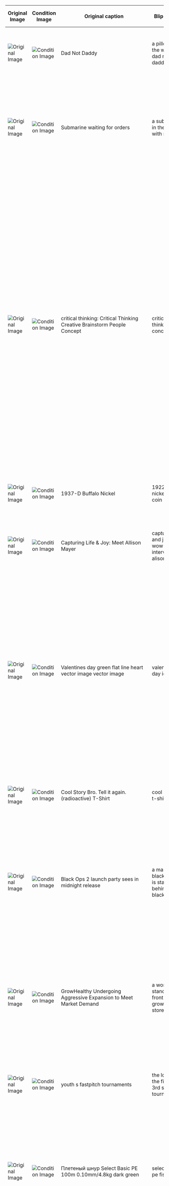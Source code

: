 | Original Image | Condition Image | Original caption | Blip caption | LLAVA caption | LLAVA-LLAMA2 caption |
 | --- | --- | --- | --- | --- | --- |
| ![Original Image](./org_img/part-00018/00000913524.png) | ![Condition Image](./condition_img/part-00018/00000913524.png) | Dad Not Daddy | a pillow with the words dad not daddy | A white pillow with pink lettering is seen on a bed. The lettering on the pillow reads "daddy not dady," which seems to be a comical take on a familiar phrase. The pillow is located in the center of the bed, drawing attention to its unique design. | The pillow has a pink ribbon and the words "Dad Not Daddy" written on it, and it is placed on a bed. |
| ![Original Image](./org_img/part-00056/00000972752.png) | ![Condition Image](./condition_img/part-00056/00000972752.png) | Submarine waiting for orders | a submarine in the ocean with red light | A large submarine is situated in the middle of the ocean, surrounded by a beautiful sunset. The warm glow of the sunset casts a serene atmosphere over the scene. Several people are scattered throughout the image, likely enjoying the view or attending to their tasks on the vessel. | The submarine is partially visible in the water, with its top portion above the water. The sky is red, which could be due to sunset or sunrise. The scene is set against the backdrop of the ocean. |
| ![Original Image](./org_img/part-00033/00000984506.png) | ![Condition Image](./condition_img/part-00033/00000984506.png) | critical thinking: Critical Thinking Creative Brainstorm People Concept | critical thinking concept | A group of seven people standing in a line, each person having a thought bubble above their head with positive emotions. The scene takes place in a classroom setting, with several chairs placed around the room, indicating a space for group activities or discussions. | In the image, there are five people standing in front of a whiteboard, with a cartoon drawing of a person with a thought bubble. The whiteboard has the words "Critical Thinking" written on it. The people appear to be discussing or presenting ideas related to critical thinking, problem-solving, or decision-making. The drawing of the person with a thought bubble suggests that they are sharing their thoughts and ideas in a creative and engaging manner. This scene likely represents a group discussion or presentation focused on critical thinking, problem-solving, or decision-making. |
| ![Original Image](./org_img/part-00052/00000975388.png) | ![Condition Image](./condition_img/part-00052/00000975388.png) | 1937-D Buffalo Nickel | 1922 buffalo nickel - us coin | A close-up view of a shiny new United States five-cent coin with a picture of a buffalo on it. The coin is resting on a table, showcasing the intricate details of the buffalo design. The coin's finish has a brassy appearance, enhancing its visual appeal. | The coin is a United States five-cent piece with a bison on it, sitting on a table. |
| ![Original Image](./org_img/part-00035/00001090866.png) | ![Condition Image](./condition_img/part-00035/00001090866.png) | Capturing Life & Joy: Meet Allison Mayer | capturing life and joy a wow interview with alison mayer | A woman and a little girl are holding hands and smiling, enjoying their time together. They are the main focus of the scene. In the background, there are several other people present, along with a handbag and a backpack placed on the ground. | A woman and a young girl are standing in a dirt field, smiling and holding hands. They appear to be enjoying a happy moment together. |
| ![Original Image](./org_img/part-00056/00000869388.png) | ![Condition Image](./condition_img/part-00056/00000869388.png) | Valentines day green flat line heart vector image vector image | valentine's day icon | A heart-shaped graphic with a red heart in the center is displayed on a green background. Surrounding the heart are various love-related symbols and words, forming a Valentine's Day theme. There are thirteen different icons and words, including hearts, a gift, a ring, and two people. The design exudes a celebratory and affectionate ambiance. | The Valentine's Day icon features a pink heart shape surrounded by various symbols and elements, all set against a green background. The heart shape is the central element of the icon, and the other symbols and elements contribute to the overall design. This icon is used to represent the theme of Valentine's Day, which is a celebration of love and affection. |
| ![Original Image](./org_img/part-00019/00000930241.png) | ![Condition Image](./condition_img/part-00019/00000930241.png) | Cool Story Bro. Tell it again. (radioactive) T-Shirt | cool story bro t-shirt | A man is wearing a white t-shirt with the phrase "Cool Story Bro" written on it, accompanied by the words "Tell it Again." The man is standing in front of a wall, showcasing his casual attire. | The man is wearing a white long-sleeved t-shirt with the phrase "Cool Story Bro" written on it, and he is standing in front of a wall. |
| ![Original Image](./org_img/part-00005/00000834173.png) | ![Condition Image](./condition_img/part-00005/00000834173.png) | Black Ops 2 launch party sees in midnight release | a man in a black hoodie is standing behind a black screen | A man wearing a mask is standing behind a DJ table with a blue curtain. He is positioned in front of a large sign that reads "Call of Duty." The man appears to be a DJ, preparing to entertain an audience. | In the image, a man wearing a mask and a black shirt is sitting in front of a table with a black cloth covering it. He is likely a DJ, preparing to perform at a gaming convention with a banner featuring the words "Call of Duty". |
| ![Original Image](./org_img/part-00030/00000816492.png) | ![Condition Image](./condition_img/part-00030/00000816492.png) | GrowHealthy Undergoing Aggressive Expansion to Meet Market Demand | a woman standing in front of a grow healthy store | A woman is standing in a store, looking at a menu or screen mounted on the wall, possibly an iPad. She is near the center of the store, which has a clean and organized layout. Several bottles are displayed on shelves in the background, and a refrigerator is also visible. The woman appears to be carefully examining the products available, indicating her interest in the store's offerings. | A woman wearing a black shirt is standing in a store, looking at the store's offerings, which are likely related to healthy living and well-being. The store has a large window, allowing customers to see the products and services available inside. |
| ![Original Image](./org_img/part-00007/00001089227.png) | ![Condition Image](./condition_img/part-00007/00001089227.png) | youth s fastpitch tournaments | the logo for the first to 3rd softball tournaments | The image features a youth softball tournament logo with a softball symbol, a number "3," and a letter "A." The logo is central to the image, surrounded by other elements. In the background, several people are scattered around, likely attending or participating in the event. | The logo for a softball tournament features a baseball glove and a softball on a red background. |
| ![Original Image](./org_img/part-00005/00000895631.png) | ![Condition Image](./condition_img/part-00005/00000895631.png) | Плетеный шнур Select Basic PE 100m 0.10mm/4.8kg dark green | select basic pe fishing line | A close-up view of a green fishing line spool and a can of fishing bait on a table. The fishing line is wound onto the spool, and the can of bait is positioned to the left of the spool. A person is partially visible in the background, likely observing the fishing equipment or preparing for a fishing trip. | The image features a spool of green monofilament fishing line and a fishing reel, which are essential components of a fishing setup. The spool of line is placed next to the reel, indicating that they are meant to be used together for fishing activities. |
| ![Original Image](./org_img/part-00042/00000836668.png) | ![Condition Image](./condition_img/part-00042/00000836668.png) | 9780692227305: America 2064: Islam in America over the next 50 years | america 2004 by wayne e rawkins | A beautiful mosque with two minarets is depicted in the image, lit up at night. The exterior of the building is adorned with Arabic calligraphy, and the intricate architectural details are visible. The night sky serves as a backdrop, highlighting the mosque's grandeur and prominence within the scene. | In the image, there is a mosque with a crescent moon and a star on top, illuminated by a blue light. The mosque represents America in 2064, symbolizing faith and unity in the country. |
| ![Original Image](./org_img/part-00014/00000855861.png) | ![Condition Image](./condition_img/part-00014/00000855861.png) | Growth hormone can help reverse aging skin | growth hormone deficiency | A male doctor wearing gloves holds a sign with the phrase "GROW HORMONE." The background contains multiple bottles, which are possibly medical supplies or treatments. The scene suggests the doctor is a medical professional educating or informing viewers about growth hormones. | The man is holding a blue sign that reads "Growth Hormone" in front of him. He is wearing a white coat, which suggests that he is a medical professional. The image is in black and white, giving it a vintage or nostalgic feel. The man's gesture of holding the sign indicates that he is presenting or discussing the concept of growth hormone. This image could be used in various contexts, such as educational materials, advertisements, or promotional materials related to medical or healthcare products or services. |
| ![Original Image](./org_img/part-00002/00000979788.png) | ![Condition Image](./condition_img/part-00002/00000979788.png) | Product Cover for Two Pieces for Marimba | murray houlihf two pieces | The scene displays a collection of metal pieces assembled together to form a musical instrument. The different parts of the instrument are spread across the image, with some closer to the left, others in the center, and a few more towards the right side. The close-up view highlights the intricate design and structure of the instrument. | The marimba with two pieces is a musical instrument with a more resonant sound than a xylophone. The two pieces of the marimba are likely the resonators or the bars that produce the sound when struck with mallets. |
| ![Original Image](./org_img/part-00034/00001130322.png) | ![Condition Image](./condition_img/part-00034/00001130322.png) | Ear Protection Must Be Worn Signs | two signs with the words ear protection must be worn | Two identical blue and white signs with a man wearing headphones on them are placed side by side. The man in the image is also wearing earmuffs and a face mask, indicating a focus on protection. The signs are likely related to instructions or warnings about using headphones or earmuffs in the area. | The image shows two blue signs with white text on a white background, both labeled "Ear Protection Must Be Worn." |
| ![Original Image](./org_img/part-00008/00000986498.png) | ![Condition Image](./condition_img/part-00008/00000986498.png) | Is online sports betting legal in missouri betting closed free tips for playing | sports gambling tracker | A map of the United States with green coloring over the areas where sports gambling is legal. The areas marked in green include states such as California, Colorado, and New Jersey. The map is titled "Sports Gambling Tracker" and serves as a tool to track and display the legal status of sports gambling across the country. | The map of the United States is labeled as a sports gambling tracker, featuring a green and blue color scheme. It is used to track sports betting information or odds, and is likely utilized by sports enthusiasts or gambling professionals to monitor various sports events and their associated betting lines. |
| ![Original Image](./org_img/part-00028/00001045523.png) | ![Condition Image](./condition_img/part-00028/00001045523.png) | a carlin home companion, george carlin | a book cover with a man and child holding bananas | A man and a little girl are sitting next to each other. The man is holding a bunch of bananas in his hands, while the girl holds a book. Both individuals are smiling and appear to be enjoying their time together. The man is likely reading a book to the little girl, as they share a moment of bonding and connection. | A man and a little girl are holding bananas, with the man being bald and the girl wearing a yellow shirt. They are posing together in a family photo, which is a black and white photograph. |
| ![Original Image](./org_img/part-00026/00001143939.png) | ![Condition Image](./condition_img/part-00026/00001143939.png) | UNC Physicians Network Logo | unc health logo | A circular logo for WAIV, a healthcare company, featuring a wave symbol in the center. The wave represents efficient healthcare services, and the blue and white color scheme conveys professionalism and trustworthiness. | The logo is blue and white, and it has the words "UNC Health" on it. |
| ![Original Image](./org_img/part-00040/00000850075.png) | ![Condition Image](./condition_img/part-00040/00000850075.png) | DWP Customer Service Contact Number | the department for work and pensions logo | The Diversity and Inclusion Department's logo is displayed, featuring a combination of blue, green, white, and purple colors. The background consists of several people, representing a diverse workforce or the department's focus on including everyone. The people are of different sizes and positions, conveying the broad reach of the department's initiatives. | The logo of the Department for Work and Pensions (DWP) in the UK is displayed on a white background, featuring the letters "DWP" and a purple circle. |
| ![Original Image](./org_img/part-00037/00000922414.png) | ![Condition Image](./condition_img/part-00037/00000922414.png) | The Big 60 has Arrived! | the big 60 has arrived | A wooden dining table has a large gift-wrapped box placed on it. The box features a blue decorative bow, making it the focal point of the scene. The table is surrounded by chairs, with two chairs visible in the image. The overall atmosphere of the image suggests anticipation and excitement, as the gift inside the box remains a mystery. | In the image, there is a box wrapped in a blue ribbon, sitting on a wooden table. The box has the words "The Big 60" written on it, indicating that it is a gift for someone celebrating their 60th birthday. |
| ![Original Image](./org_img/part-00059/00001064198.png) | ![Condition Image](./condition_img/part-00059/00001064198.png) | 0 Bullet Journal Ideas for Students | bullet journal ideas for students | A pink notebook with a gold calligraphy pen sits on top of it, placed on a dining table. The notebook is filled with ideas for junior journalists. Several other books are scattered around the table, indicating a study or workspace. A cup is positioned near the edge of the table, containing a beverage. | In the image, there is a colorful notebook, a pen, and an open book on a table. The pen is placed next to the book, and the notebook is also on the table. |
| ![Original Image](./org_img/part-00007/00000978203.png) | ![Condition Image](./condition_img/part-00007/00000978203.png) | Personalized Wood Sign, Welcome Sign, Custom Sign, Handmade Welcome Sign,  Indoor - Outdoor sign. Yard Sign, House Sign | a sign that says welcome to the wood homestead | Wooden welcome sign for Woodstown, etched with the name "Woodstown," attached to a tree in a forest setting. | The wooden sign with white lettering that reads "Welcome to the Good Homestead" is placed in front of a tree in a wooded area. The sign is likely a rustic, handmade sign, and it suggests that the Good Homestead is a private property or a special place where visitors are welcomed and encouraged to explore. |
| ![Original Image](./org_img/part-00008/00001191582.png) | ![Condition Image](./condition_img/part-00008/00001191582.png) | Over the Moon 2020 Hindi Dual Audio Full Movies Download | over the moon 2021 hindi movie poster | A group of people are hugging each other in the image, indicating a friendly and close atmosphere. In the background, there are two teddy bears and two frogs, possibly from an animated movie or a themed event. | The group of cartoon characters, including a young boy and a girl, are standing in front of a moon in a fantasy world. The scene is set in a magical or imaginative setting, and the moon suggests that it might be nighttime or a dream-like environment. |
| ![Original Image](./org_img/part-00034/00001114306.png) | ![Condition Image](./condition_img/part-00034/00001114306.png) | How to Clean Your Ukulele!  by Pismo | how to wipe your ukulele clean | A man in a Hawaiian shirt stands outdoors near a swimming pool, holding a ukulele and wiping it clean with a cloth. The ukulele is in the foreground, while the man stands behind it. Several potted plants are scattered in the background, adding to the leisurely atmosphere of the scene. | A man is holding a ukulele and a cloth, cleaning the ukulele with the cloth. The scene also includes a potted plant, a chair, and a table. |
| ![Original Image](./org_img/part-00006/00001105642.png) | ![Condition Image](./condition_img/part-00006/00001105642.png) | Clients Icon | a blue button with the word clients on it | Two people, represented by circles with the bodies removed, are depicted inside a blue circle with a white border. The two figures appear to be customers and are situated within the center of the circle. The white background contrasts with the blue color of the circle, making the illustration stand out. | The image shows a blue button with a silhouette of two people on it, labeled "clients" or "clints," placed on a black background. |
| ![Original Image](./org_img/part-00009/00000825494.png) | ![Condition Image](./condition_img/part-00009/00000825494.png) | Fab five: prolific performers at the World Championships (Getty Images) | five athletes who have won the olympic gold medal | A man with a bloody knife, a woman screaming in the background, multiple people in the foreground and background, and an intense atmosphere are all elements of the chilling poster. | The image is a collage of athletes participating in various sports, such as running, sprinting, and javelin throwing. The athletes are captured in different moments during their competitions, demonstrating their athletic abilities and skills. The collage is displayed on a black background, which adds a dramatic and visually striking effect to the image. |
| ![Original Image](./org_img/part-00011/00001007680.png) | ![Condition Image](./condition_img/part-00011/00001007680.png) | Healthcare Quarterly | child health care quarterly - january 2013 | A young boy is reaching up towards a blue sky with his fingertips, as if he's trying to touch the sky or catch a balloon. The large advertisement or magazine cover in the background has a "System Change" theme and seems to be promoting a children's health initiative. | The child is holding a blue kite, standing in front of a building, and flying the kite in the blue sky. The scene represents a sense of freedom and joy, while the building in the background signifies the importance of healthcare facilities in providing care and support to the community. |
| ![Original Image](./org_img/part-00050/00000922071.png) | ![Condition Image](./condition_img/part-00050/00000922071.png) | Back to Basics: Teaching primary school kids By: Oksana Kharenko | back to basics teaching primary school kids by oksana karenko | A book cover featuring a colorful illustration of a pencil writing on a chalkboard with the title "Back to Basics: Teaching Primary School Kids." The author of the book is Okhrana, and it is a resource for those looking to improve their approach to teaching and learning in primary school education. | The yellow pencil with a purple eraser is on top of the yellow book, and the yellow and purple book cover is positioned above the pencil. |
| ![Original Image](./org_img/part-00010/00000864097.png) | ![Condition Image](./condition_img/part-00010/00000864097.png) | The Stone Age Themed PowerPoint Template - Stone, Age, Template | stone age powerpoint presentation - stone age, powerpoint, presentation | A large mammoth painting is displayed on a stone wall, accompanied by several stone tools, including arrows and a bow. The mammoth and tools are the main subjects of the image. | The painting of a mammoth in a natural setting, surrounded by trees, is displayed on a piece of paper. A video is playing in the background, and the scene is set in a cave. |
| ![Original Image](./org_img/part-00041/00000864805.png) | ![Condition Image](./condition_img/part-00041/00000864805.png) | 91884e160 Men s Florida Panthers Fanatics Branded White Away Breakaway Custom Jersey | florida panthers fanatics branded white custom breakaway jersey | A white hockey jersey with a panther head logo on the front and the word "AnyName" on the back is displayed. The jersey is customizable and shown on a mannequin, giving it a clean and pristine appearance. | The white Florida Panthers jersey with the number 00 on the back features a panther logo on the front, representing the team's colors and logo. |
| ![Original Image](./org_img/part-00036/00001030594.png) | ![Condition Image](./condition_img/part-00036/00001030594.png) | Federer clinches Swiss Indoors trophy | a tennis player holding up a trophy in front of a crowd | A man is holding a large trophy with a silver bowl on top of it, standing in the center of the scene. He is surrounded by a group of people, including a woman standing to his right. The group is celebrating a victory or achievement, with the man being the main focus of the moment. | A man is holding a golden trophy, possibly a tennis trophy, and is being congratulated by a crowd of people on a tennis court. He is wearing a blue shirt. |
| ![Original Image](./org_img/part-00020/00000978361.png) | ![Condition Image](./condition_img/part-00020/00000978361.png) | Teal & Black Heart Bow Sweet 16 Stamp | sweet 16 teal blue bow with diamonds postage | A close-up of a postage stamp featuring a woman wearing a bow and a heart-shaped ornament. She is the main focus of the stamp, set against a blue background. The stamp also has text on it, likely indicating its purpose or value. | The postage stamp features a woman, a heart, and a bow, all in blue and white colors. |
| ![Original Image](./org_img/part-00006/00001042262.png) | ![Condition Image](./condition_img/part-00006/00001042262.png) | 5 Fun Backyard Nature Study Tips - perfect for summer learning, homeschool families, preschool, prek ,kindergarten, weekend fun with families and science class. | 5 fun backyard nature study tips | A young girl is standing in a field of flowers, surrounded by blooming red flowers. She is holding a book in her hand, reading or studying. In the background, there are several other people scattered throughout the field, possibly enjoying the outdoors or engaging in various activities. | A young girl is standing in a field of flowers, holding a book about nature study tips. She is surrounded by a serene environment with trees in the background. The girl seems to be enjoying her time outdoors and possibly learning about nature. |
| ![Original Image](./org_img/part-00001/00001045991.png) | ![Condition Image](./condition_img/part-00001/00001045991.png) | Every Home Business Needs a Daily Action Plan | a drawing of a calendar with the words action plan | A whiteboard displays a large green square in the center, representing a specific plan or action. Below the central square, a series of red-written steps or actions are listed vertically, filling the entire height of the whiteboard. The board functions as a visual representation of a plan or brainstorming session. | The whiteboard has a plan written on it, which includes the words "What?", "How?", "Who?", and "When?". This indicates that the person using the whiteboard is trying to organize their thoughts and plan their approach to a project or task. |
| ![Original Image](./org_img/part-00061/00000979830.png) | ![Condition Image](./condition_img/part-00061/00000979830.png) | What Happens When You Register With GraphicsZoo - Design Process Exp... | what happens when you register with graphics co? | A person is standing in front of a computer screen holding a cell phone in their hand, interacting with the screen. They are likely taking a photo or scanning a QR code displayed on the screen. The graphics surrounding the person and the "Graphics Zone" logo suggest that the content on the screen is related to graphics or a game. | In the image, a person is holding a cell phone, and the screen displays a website with a headline that reads "What Happens When You Register with Graphic Zon?" The website also features a brain, a computer, and a book, which are related to learning and education. |
| ![Original Image](./org_img/part-00001/00000889234.png) | ![Condition Image](./condition_img/part-00001/00000889234.png) | Enchanted_Village_Willow_Wood.jpg | willow wood logo on green background | A large tree filled with leaves and flowers, a bird perched on a branch, a butterfly fluttering nearby, and two people admiring the scene. | The image features a green background with a large, colorful logo that says "Willo Wood." The logo is designed to look like a forest, with elements such as trees, flowers, and other natural elements. It represents a brand or company that is associated with nature, eco-friendliness, or sustainability. |
| ![Original Image](./org_img/part-00002/00000979777.png) | ![Condition Image](./condition_img/part-00002/00000979777.png) | """rIVerse Reacts: Rolling In The Deep - Live Performance Cover by KZ Tandingan on """"Singer""""""" | the band rolling in the deep cover | A group of four people is sitting next to each other, watching something on a television screen. The TV is on the left side of the scene, and the friends appear to be engaged in the content being played. They are seated on couches and a chair, creating a comfortable atmosphere for their gathering. | Four people are sitting in front of a TV, watching a video, and seem to be engaged in the content displayed on the screen. |
| ![Original Image](./org_img/part-00048/00001035140.png) | ![Condition Image](./condition_img/part-00048/00001035140.png) | 911 Attack Remembrance Memorial Day banner vector illustration. September 11 2001, USA, 911 memorial. The United States National Remembrance Day abstract conceptual background | the two towers of the twin towers are on a red and blue background | The American flag serves as the backdrop for this patriotic scene, with its red and white stripes and blue field displaying white stars prominently visible. In the center of the image, the iconic twin towers represent New York, conveying a sense of unity and pride. The towers are positioned close together, drawing attention to their presence within the scene. | The image shows the Twin Towers of the World Trade Center in New York City, depicted in a red, white, and blue color scheme, set against a black background. |
| ![Original Image](./org_img/part-00010/00000873440.png) | ![Condition Image](./condition_img/part-00010/00000873440.png) | The Ramen Rater's Top Ten Thai Instant Noodles Of All Time 2021 Edition | the best thai food in the world | A close-up view of a bowl filled with noodles and lime, accompanied by a sprinkle of chili flakes. The noodles are resting on a spoon, and the dish appears to be a poster or advertisement for a noodle product. In the background, there is a Thai-style logo, suggesting a connection to Thai cuisine or culture. | The bowl of yellow noodles has a blue and white flag on top of it, and it is placed on a table. |
| ![Original Image](./org_img/part-00060/00000958979.png) | ![Condition Image](./condition_img/part-00060/00000958979.png) | Acumulator Alcatel OT 991D OT 6010X One Touch Star 6010D One Touch Star CAB32A0000C1 | alcatel a500 battery | A cell phone battery with a barcode and made-in label is placed on a white surface, possibly a table. The barcode on the battery is scanned or about to be scanned. In the background, there is a stack of books, which are neatly arranged. | The image shows a black battery with a label on it, featuring a warning symbol and the words "Made in China." The battery is sitting on a white surface, possibly a table or a counter. |
| ![Original Image](./org_img/part-00022/00001194304.png) | ![Condition Image](./condition_img/part-00022/00001194304.png) | Beats Studio 3 Wireless Matte Black | beats solo 3 wireless headphones | A pair of black Beats headphones are lying flat on a white surface, placed side by side. They are the main objects of focus in the scene, and no other objects or people are visible. | A pair of black headphones with a black band, designed for comfort and style, are placed on a table. |
| ![Original Image](./org_img/part-00036/00001177080.png) | ![Condition Image](./condition_img/part-00036/00001177080.png) | letter c logo symbol in the colorful circle vector image | realistic letter c logo with purple and green colors | A circular logo with a large letter "C" in the center is displayed on a brightly colored sphere, which is composed of various shades of green, blue, and purple. The sphere is set against a backdrop of colorful circles arranged in a radial pattern, creating a vibrant and professional appearance. The logo is associated with a company called "Your Company Name." | The image features a white letter "C" inside a green and purple circle on a black background. |
| ![Original Image](./org_img/part-00048/00000942016.png) | ![Condition Image](./condition_img/part-00048/00000942016.png) | Past The Wire | pastthewire logo design | A white horse logo is the main subject of the image, and it is displayed prominently. The surrounding area consists of several words, which are not clearly visible or discernible. The composition of the image focuses on the horse logo and the text content. | The image features a galloping white horse on a white background, with the word "Past the Wire" written underneath. The horse's motion and the word "Past the Wire" create a sense of momentum and achievement. |
| ![Original Image](./org_img/part-00022/00000893481.png) | ![Condition Image](./condition_img/part-00022/00000893481.png) | Jack White on Stephen Colbert – The Late Show | stephen colbert and the band are sitting on a couch | Three men are sitting on a couch playing guitars. Two of the men are playing their guitars, while the third man is sitting in between them. The guitar in the middle is resting on the lap of the man, and the other guitar is being held by the person on the left. The men seem to be having a good time playing music together. A TV is mounted on the wall above the couch, and a laptop is placed nearby on the couch. | In the image, three men are sitting on a couch, with one of them holding a blue guitar. They are in a relaxed setting, such as a living room or a casual gathering, and they appear to be friends or acquaintances who share a common interest in music. They are likely engaged in conversation or enjoying each other's company, creating a sense of camaraderie and shared interests among the individuals. |
| ![Original Image](./org_img/part-00063/00000841033.png) | ![Condition Image](./condition_img/part-00063/00000841033.png) | Soul Mates | Video Lesson (Online Access) | soul mates - karen stubs | A book cover with the title "Say Who?" and a subtitle about finding freedom from past relationships and cultivating healthy attachment in intimate relationships. The cover art showcases two people standing in a forest, surrounded by trees and leaves. | The book cover features a couple on the front, with the title "Soul Mates" and a tagline that says "Finding Freedom from Toxic Relationships." The book is about relationships and personal growth, focusing on the concept of soul mates and how to identify and break free from unhealthy relationships. |
| ![Original Image](./org_img/part-00045/00001093948.png) | ![Condition Image](./condition_img/part-00045/00001093948.png) | Crochet couverture blanket - free pattern I would definitely change the colors but this is a very different pattern) | crochet blanket with squares and squares in different colors | A bed with a colorful and intricate crochet coverlet is the centerpiece of the image. A matching blanket is also present on the bed. The room includes a chair, two couches, and a dining table with a book on it. A cup can be seen in the room, adding to the comfortable ambiance. | The image shows a colorful crocheted blanket sitting on a chair, with a handmade design that adds warmth and visual interest to the space. |
| ![Original Image](./org_img/part-00044/00000886329.png) | ![Condition Image](./condition_img/part-00044/00000886329.png) | Bike like a New Yorker  — Mother New York | a poster advertising bike like a new yorker | A large street sign in the city reads "Bike Like A New Yorker," and a billboard above it reinforces the message. Several cars are parked along the street, and a few people can be seen walking or standing nearby. One person has a handbag, and another person has a backpack. A traffic light is also visible in the background, controlling the flow of traffic. | In the image, there is a man riding a bike on a city street, and a sign painted on the street that says "Bike Like a New Yorker." The sign is located near a parking meter. |
| ![Original Image](./org_img/part-00005/00001187183.png) | ![Condition Image](./condition_img/part-00005/00001187183.png) | """RAD AS HELL BLACK"" Performance Run Tank V-Neck (Mens)" | a man wearing a shirt that says bd as hell | AsAsAsAsAsAsAsAsAsAsAsAsSAsAsSAsAsAsAsAsAsAsAsAsAsAsAsAsAsAsAsAsAsAsAsAsAsAsAsAsAsAsAsAsAsAsAsAsAsAsAsAsAsAsAsAsAsAsAsAsAsAsAsAsAsAsAsAsAsAsAsAsAsAsAsAsAsAsAsAsAsAsAsAsAsAsAsAsAsAsAsAsAsAsAsAsAsAsAsAsAsAsAsAsAsAsAsAsAsAsAsAsAsAsAsAsAsAsAsAsAsAsAsAsAsAsAsAsAsAsAs a As a......................... in English in English in the image. in English in English in English in English, and send, and send, and send, showing that he is in a picture, with a picture a picture, and a picture, and in a female in the in the in the in the in as as and and   Wel There are They Wel They    that   They This A,, and , and, and  and and ,,,,, in in in in,,,,,,,,,, in in, in,,,,,,,,,,,,,,,,,,,,,,,,,,,,,,,,, P, P, P, P,,,,,,,,,,,, F, P. M, F, M, P, P, M, F, M F M M, M, M Re" M S M S M F, S, F S F,, F, F,, F, M,,,,, F. F M., F,,, P M S M F S M F C M M S F S F M F, M M M F M M M M S M S M M S M M S S M M S M S S M S F M S S M S S S M, S, A M, A S, F, A, F, S, F, F, S, S, Main, S S, F, F, F, S | The man is wearing a black shirt with the words "DAVE AS HELL" written on it, sunglasses, and has tattoos on his arms. He is posing for a picture in a gym setting. |
| ![Original Image](./org_img/part-00010/00001058022.png) | ![Condition Image](./condition_img/part-00010/00001058022.png) | Phillys first medical marijuana dispensary open for business | phila's first medical marijuana dispensary opens | A medical marijuana dispensary with a sign in the window can be seen in a shopping plaza. There are two people outside the dispensary, one on the left and the other near the center of the image. In the foreground, several cars are parked, including one on the left and two further back. The scene suggests a bustling and popular shopping area. | The building has a blue and white sign that reads "Restore Wellness Center," and it is a medical marijuana dispensary located in a strip mall. |
| ![Original Image](./org_img/part-00042/00000830367.png) | ![Condition Image](./condition_img/part-00042/00000830367.png) | ID# 21643 - Quote Haven - PowerPoint Template | quotethere is a quote haven website template | A beautiful landscape scene features a body of water, such as a river or lake, situated in front of a mountain range with the sun setting in the background. Several birds are flying above the water, creating a sense of peacefulness. Trees frame the image, adding to the serene atmosphere. In the foreground, there are words that read "quote haveaven shirt below text," which appear to be part of a design or advertisement. | The image shows a large body of water, possibly a lake, with a mountain in the background. The scene is set during the night, with a crescent moon visible in the sky. The combination of the natural beauty of the lake, the mountain, and the moon creates a serene and peaceful atmosphere, making it an ideal location for reflection or creative pursuits. |
| ![Original Image](./org_img/part-00045/00000802213.png) | ![Condition Image](./condition_img/part-00045/00000802213.png) | New Stovepipe Hats for sale NOW! | by V&A Steamworks - Guy HImber | lego steampunk hats from vasa steamworks | There is a group of seven distinct hats arranged on a table. Each hat has a unique design or character resembling a top hat, and they vary in color and style. The hats are positioned side by side, emphasizing their individuality and making them easily distinguishable from one another. | In the image, there are seven Lego minifigures, each wearing a different hat in various colors, including blue, red, purple, and brown. They are displayed on a white background, which emphasizes the different colors and designs of the hats. |
| ![Original Image](./org_img/part-00026/00000806072.png) | ![Condition Image](./condition_img/part-00026/00000806072.png) | Pre Designed Music Notes Address Label on A4 Sheets | a music note address label with colorful music notes | A purple card with a design featuring musical notes and the words "able labels." The card has a visually striking appearance, with multiple musical notes scattered across its surface, positioned at various locations on the card. The words "able labels" are written in white ink, standing out against the purple background. | The business card has a musical theme, featuring a piano and musical notes. It is placed on a table, and a close-up view of the card highlights the musical elements and the company's contact information. |
| ![Original Image](./org_img/part-00011/00000886759.png) | ![Condition Image](./condition_img/part-00011/00000886759.png) | Rectanglular Tea Or Coffee Tins Box Can | the box is open and contains tea | A square metal container with a green lid is displayed on a white surface, filled with tea leaves and adorned with a dragonfly design and Chinese lettering. Several other tins of tea, similarly decorated, are stacked on top of each other in the scene. | The box of tea bags has different flavors, a logo on the front, and a green and white color scheme. It is sitting on a table. |
| ![Original Image](./org_img/part-00061/00001172007.png) | ![Condition Image](./condition_img/part-00061/00001172007.png) | MSKN2ND Tシャツ・カットソー ☆MSKN2ND ☆ Tシャツ ARMY M PRINTED SS T-SHIRT 男女兼用 (3) | a girl wearing a purple army t - shirt | A young woman with dark hair is wearing a purple shirt that has the word "Army" written on it. She is looking directly at the camera with a serious expression. The background of the image is green. | A young woman is wearing a purple t-shirt with the word "Army" written on it. She is posing for a picture, possibly for a promotional or advertising purpose. The t-shirt is a purple shirt with white lettering, and the woman is looking directly at the camera. |
| ![Original Image](./org_img/part-00015/00001144860.png) | ![Condition Image](./condition_img/part-00015/00001144860.png) | Safety Glasses And Hearing Protection Required - Inline Printed Floor Marking Tape | hearing protection tape | A roll of yellow and black caution tape with the message "hearing protectors" written on it is depicted. The tape is wound up and placed on a white surface. | The yellow and blue ribbon with the words "Hearing Protection" written on it is placed on a white background. The ribbon serves as a visual reminder to protect one's hearing in noisy environments or when using loud equipment. |
| ![Original Image](./org_img/part-00033/00000840532.png) | ![Condition Image](./condition_img/part-00033/00000840532.png) | SteamWorld Quest: Hand of Gilgamech | steamworld quest hand of gilgamesh | A knight in armor is holding a sword and standing in front of a dragon, ready for battle. The scene takes place in a field with a mountain in the background. There are smaller images and text scattered throughout the scene, possibly indicating a video game or other interactive experience. A green glow adds to the atmosphere, suggesting a connection to a digital or animated medium. | In the image, there is a cartoon character holding a sword and shield, with the words "Steam Quest" written above them. The character appears to be a knight or a warrior, and the scene is set in a fantasy world. The gameplay likely involves exploration, combat, and puzzle-solving in a medieval or fantasy setting. The character's pose and the presence of the sword and shield suggest that the gameplay may involve battles and strategic decision-making. |
| ![Original Image](./org_img/part-00040/00000901068.png) | ![Condition Image](./condition_img/part-00040/00000901068.png) | nike authentic nfl jersey | nike chicago bears 34 jay payton men's game jersey | Patrick Patterson jersey with name and number on the back, hanging on a wall. The jersey is grey and blue, resembling the Chicago Bears' colors. The name and number are clearly visible, showcasing the player's information on the jersey. | The blue and white football jersey has the name "Peyton" on the back, representing the Chicago Bears' quarterback, Peyton Manning. It is made of a polyester and spandex blend, providing both comfort and durability. The jersey's blue and white colors represent the team's colors, and the personalized "Peyton" on the back adds a unique touch to the sportswear. |
| ![Original Image](./org_img/part-00032/00000966349.png) | ![Condition Image](./condition_img/part-00032/00000966349.png) | Dont Starve + Reign of Giants | don't starve + don't starve + don't starve + don't starve + don't starve + | A man is standing on a scale with a skeleton on the other side, balancing out the weight. This scene is part of a promotional poster for a video game called "Don't Starve," featuring the phrase "Don't starve, play the game" at the top. The image also includes several pictograms, such as a clock at the top right, a book at the bottom left, a tree in the middle, a ghost above the man, and a bat at the top left. These elements contribute to the artistic and captivating design of the poster. | In the image, a person is holding a cross and a bottle, with a sign above them that says "Don't Starve." They are in a dark, eerie environment, possibly a cave, and appear to be in a survival situation. The person needs to find food and water to survive. |
| ![Original Image](./org_img/part-00036/00000933542.png) | ![Condition Image](./condition_img/part-00036/00000933542.png) | Assassin's Creed Logo Poster | assassin's creed ii logo poster | A beautifully detailed logo of Assassin's Creed is showcased in the image. The emblem features a white bird, likely a dove, in the center, accompanied by a cross and feathers. The design is intricate and visually appealing, emphasizing the game's theme. The bird and cross are set against a white background, and the entire image is framed by a decorative border. | The poster is a white background with black text that reads "Assassin's Creed" and features a bird logo, which is a symbol commonly associated with the Assassin's Creed series. The design of the poster is minimalistic and focused on the branding and the bird logo. |
| ![Original Image](./org_img/part-00017/00000902920.png) | ![Condition Image](./condition_img/part-00017/00000902920.png) | 90 Day Wrap Up | the 90 day wrap up logo with the words | There are two people in the image looking at a "Day 90 Wrap Up" logo, which is set against a white background. The logo is the main focus of the scene. | The image features a blue and white logo with the words "90 Day Wrap Up" written underneath it, all placed on a white background. |
| ![Original Image](./org_img/part-00038/00000964963.png) | ![Condition Image](./condition_img/part-00038/00000964963.png) | 30+ Strategies for Effective Mindful Writing | how to practice mindful writing | A woman is sitting on a rocky hillside with a backpack placed next to her on the rock. She is surrounded by a beautiful landscape of mountains in the background. There are several books scattered around the scene, suggesting her interest in reading and writing. | In the image, a woman is sitting on a rock, holding a book, and wearing a backpack. She appears to be taking a break from her writing, possibly to enjoy the natural surroundings or to reflect on her thoughts. The book she is holding could be a source of inspiration or a tool for her writing practice. |
| ![Original Image](./org_img/part-00060/00000860776.png) | ![Condition Image](./condition_img/part-00060/00000860776.png) | Walk With Me In White: A Forty Day Journey With Holy Spirit | walk with me in white | A poetry book titled "Walk With Me In White" features a painting of a woman in a white dress on its cover. The woman appears to be walking in a foggy, dreamy landscape, creating a surreal and ethereal atmosphere. | The book is titled "Walk with Me in White" and features a picture of a person walking on a path. The book is a religious or spiritual text, and the person walking on the path could be a representation of the spiritual journey described in the book. |
| ![Original Image](./org_img/part-00040/00001199572.png) | ![Condition Image](./condition_img/part-00040/00001199572.png) | a-good-neighbour-highres-1 | a good neighbour by clare london | A man and a woman are standing close together, in a loving embrace, with their bodies pressed against each other. They are positioned in front of a book cover titled "A Good Neighbor." | In the image, there are two men standing close together, smiling, and embracing each other. They appear to be friends or possibly a couple, as they are affectionately hugging each other. |
| ![Original Image](./org_img/part-00062/00000867735.png) | ![Condition Image](./condition_img/part-00062/00000867735.png) | GUSTAF TENGGREN (American, 1896-1970) Snow White and the Seven Dwarfs, original promotional art, 1937 | snow white and the seven dwarfs | Snow White and the Seven Dwarfs, a classic fairy tale, are depicted on a colorful beer label with a whimsical design. The central figure of Snow White is surrounded by the seven dwarfs, each with their unique appearance. The dwarfs are positioned around Snow White, with some on the left and others on the right side of the label. The scene is further embellished by the presence of several birds scattered throughout, creating a vintage and enchanting atmosphere. | The advertisement features a woman dressed as a fairy tale princess, surrounded by other characters, promoting a beer brand or a special event related to fairy tales and fantasy. |
| ![Original Image](./org_img/part-00010/00000961262.png) | ![Condition Image](./condition_img/part-00010/00000961262.png) | Credit card data security concept / Data encryption on credit card | credit card and padlock on blue background | A lock with a key inserted in the middle serves as a symbol of secure protection. Behind the lock, an ATM machine is visible, highlighting the significance of financial security. A credit card can also be seen in the image, reinforcing the idea of protecting personal financial information. | A credit card with a lock on it is placed on a table, and the lock is a security measure to protect the cardholder's personal information and financial data. |
| ![Original Image](./org_img/part-00032/00001178380.png) | ![Condition Image](./condition_img/part-00032/00001178380.png) | Life That Are Positive Quotes By Lailah Gifty Akita: All great dreamers have great faith. | quotes by laura gail klein all great dreams have great faith | A quote by Aristotle Onassis is displayed on a yellow background with an artistic design resembling musical notes. The quote reads, "The great dreamers have always been willing to encounter darkness, to face uncertainty, and to expose themselves to risks." The image also features several small black and white pictures of people scattered throughout, possibly representing great dreamers. | The piano keyboard has a yellow background, and the words "Great dreamers have great dreams" are written on it. |
| ![Original Image](./org_img/part-00061/00001122264.png) | ![Condition Image](./condition_img/part-00061/00001122264.png) | i-love-food (shutterstock edited image - all rights reserved) | i love food hanging on clothes line | A heart-shaped red paper cutout with the word "food" written on it is hanging against a wooden backdrop. The word "food" is spanned across the middle portion of the heart. The wooden background has a weathered texture, creating a rustic atmosphere. | The red heart hanging from a rope is positioned in front of a wooden fence, with a wooden door in the background. |
| ![Original Image](./org_img/part-00042/00000882171.png) | ![Condition Image](./condition_img/part-00042/00000882171.png) | 9 clues: The secret of Serpent Creek обложка | 2 clues serpent creek | A full moon rises over a small western town in the video game "Crimson Creek." The town is inhabited by various animated creatures, including a large snake and a scarecrow. The scarecrow stands near a welcome sign, which is situated in the lower part of the scene. The town features multiple buildings, and a clock can be seen in the upper right area of the image. | The green and white sign is in front of a large building in a small, rural town or village at night. The full moon is visible in the sky, adding a sense of mystery and intrigue to the scene. |
| ![Original Image](./org_img/part-00032/00001049199.png) | ![Condition Image](./condition_img/part-00032/00001049199.png) | The Cradle Will Fall by Mary Higgins Clark | the cradle will fall by mary higgins clark | A book cover features a captivating illustration of a dog laying on top of a casket or a dead body. The dog appears to be attentively looking at the camera, as if it's trying to communicate something. The title of the book is "The Crippled God" by Tad Williams, and the artwork sets a mysterious and intriguing atmosphere for the story. | The cover of the book features a black and white dog lying on a brick road. The book is titled "Mary Higgins Clark The Cradele Will Fall." |
| ![Original Image](./org_img/part-00049/00000820951.png) | ![Condition Image](./condition_img/part-00049/00000820951.png) | Picture for category Sanabel  KG1 | sanabel - arabic word for sanabel | The circular label features a logo for Sanabel, a language and vision assistant. The logo is situated in the center of the label, which is embellished with a decorative design primarily using red and gold colors. The visually appealing and professional appearance of the label makes it eye-catching and memorable. | The red circle with the word "SANABEL" written in Arabic is placed on top of a golden banner decorated with wheat, which is associated with agriculture or food production. |
| ![Original Image](./org_img/part-00025/00001177021.png) | ![Condition Image](./condition_img/part-00025/00001177021.png) | VIP-membership-button | check out our vip membership | A red banner on a computer screen reads "check out our member's look." Underneath the banner, there is a white box with a picture of a person. The screen also has a search bar at the top right corner. | The red button with the words "Check out now" written on it is placed on a white background. |
| ![Original Image](./org_img/part-00038/00001113998.png) | ![Condition Image](./condition_img/part-00038/00001113998.png) | ANGEL SANCTUARY MANGA GOLD 11 | kurokawa kazuhiro angel sanchar gold, volume 1 | A beautiful young man with white hair and angel wings is holding a heart in his hands. The scene is set against a backdrop of flowers, creating a serene and peaceful atmosphere. The man's captivating presence and the delicate heart he holds symbolize love, compassion, and purity. | In the image, a person is holding a golden ball, which appears to be a holographic representation of a sun. They are surrounded by flowers and are wearing wings. The scene is set in a fantasy or mythical setting, possibly depicting an angel or a celestial being. The golden ball symbolizes light, hope, or divine guidance, while the flowers add a touch of beauty and serenity to the scene. The person's wings suggest a connection to the spiritual realm or a higher power, further emphasizing the mystical and ethereal nature of the image. |
| ![Original Image](./org_img/part-00000/00000979218.png) | ![Condition Image](./condition_img/part-00000/00000979218.png) | Rescue story | can you tell me the story about how you rescued me again? | A brown and white dog is lying on a bed, comfortably covered by a blanket. It appears to be resting in a cozy environment. There are two people in the scene, one on the left side and the other on the right side, who seem to be engaging with each other or the dog. Two bottles can be seen in the background, placed at the top left and top right corners of the image. | The dog is lying on a bed with a blanket, covered and sleeping. A clock is in the background. |
| ![Original Image](./org_img/part-00023/00001186366.png) | ![Condition Image](./condition_img/part-00023/00001186366.png) | 4 Weeks PHP, MySQL Training in Colombo | Introduction to PHP and MySQL training for beginners | Getting started with PHP | What is PHP? Why PHP? PHP Training | April 20,2020 - May 13,2020 tickets | php - the language of the web | PHPM circular logo with a purple background, featuring the acronym "PHPM" for "Hybrid and Adaptive Programming Languages" in the center. The design is simple and visually appealing, making it an effective representation of the technology or company it represents. | The logo for PHP, a programming language, is displayed on a white background and features a combination of blue and purple colors. |
| ![Original Image](./org_img/part-00023/00001093077.png) | ![Condition Image](./condition_img/part-00023/00001093077.png) | Montana Bride by Joan Johnston | the cover of joan johnston's book, montana bride | A man and a woman are sitting closely together on a couch. The woman is wearing a wedding ring, and the man is dressed like a cowboy. They are sharing a moment of connection and intimacy, with the man having his arm around the woman. A book is placed on the couch, indicating that they might have been reading or discussing its contents. Lastly, a bottle is located near the couch, possibly containing a drink for them to enjoy during their time together. | In the image, a man is laying on a couch, shirtless, and a woman is sitting next to him, wearing a white dress. They are both described as attractive, and they are reading a romance novel called "Joan Wilder." The scene is set in a living room. |
| ![Original Image](./org_img/part-00022/00001018150.png) | ![Condition Image](./condition_img/part-00022/00001018150.png) | Snoop Dogg Presents: The Bad Girls Of Comedy | the poster for bad girls of comedy | A group of five people posing together for a promotional poster, standing close to each other with four women surrounding a man. They are part of an off-Broadway comedy show called "Bad Girls." The poster is designed like a magazine cover with the title "Bad Girls of Comedy" at the top and the performers' names listed below. The image portrays a lively and entertaining atmosphere. | The image features five women sitting in a row, wearing different outfits and sunglasses. They are part of a promotional poster for the movie "Bad Girls of Comedy," which is a comedy film. |
| ![Original Image](./org_img/part-00003/00001130267.png) | ![Condition Image](./condition_img/part-00003/00001130267.png) | Music On This Day-Twista | a man wearing a chicago t - shirt and glasses | A man wearing a "Chicago" shirt and glasses is making a hand gesture, possibly a gang sign or a symbol associated with the Chicago Bears. He is standing in front of a cityscape that features a tall building and a bridge. | The man is wearing a red shirt and sunglasses, making a "I am Chicago" gesture with his hand while standing in front of a city skyline with tall buildings. |
| ![Original Image](./org_img/part-00027/00000858785.png) | ![Condition Image](./condition_img/part-00027/00000858785.png) | Doctor Snuggles – Animal Get Well Soon Card | get well soon card for dog | A small puppy wearing a stethoscope and a doctor's outfit is depicted in the image. The puppy is standing on a white surface, with the stethoscope placed prominently on its chest, giving the impression of a veterinarian-in-training or a cute mascot for a healthcare setting. The scene is playful and lighthearted, emphasizing the puppy's charming and whimsical character. | In the image, there is a stuffed animal dog wearing a stethoscope around its neck, sitting on a white background. The dog is a stuffed toy, and the stethoscope is a prop. The message "Get Well Soon" is also present in the image, indicating that the scene is meant to convey support and care to someone who is ill or recovering. |
| ![Original Image](./org_img/part-00057/00000815154.png) | ![Condition Image](./condition_img/part-00057/00000815154.png) | Mothers day gift, Gift for mom, World's best Mom, World's Best Mom mug, Gift for mom mug, Worlds best mom mug, gift from kids to mom | world's best mom mug, mother's day gift, mother's day gift, mother's day gift | A white coffee mug with the design "World's Best Mom" is displayed on a wooden dining table. The phrase is written in a stylish font, making it an attractive and thoughtful gift for mothers. | The white coffee mug with the words "World's Best Mom" written on it is sitting on a wooden table. |
| ![Original Image](./org_img/part-00004/00001172638.png) | ![Condition Image](./condition_img/part-00004/00001172638.png) | break tv 1984 - Bad Luck Brian | a guy with a smile on his face and the words break tv 1984 | A young man with braces, wearing a blue and white shirt, smirks as he poses in front of an old-fashioned television set. The TV has a small plaid pattern on the screen. | A young man wearing a plaid shirt and a tie is smiling, and the image is captioned "Break TV 1984." |
| ![Original Image](./org_img/part-00005/00001002606.png) | ![Condition Image](./condition_img/part-00005/00001002606.png) | yoga-alliance-yin-rys50.png | yin registered yoga school 50 worldwide | Yoga Alliance logo showcases the organization's name in the center, surrounded by a circle. The words "Yoga Registered Worldwide" are printed around the edge of the circle, representing the global reach of the yoga school. | The image displays a black and white logo for Yin Yoga Australia, which is a yoga school with a 50-year history. The logo is displayed on a white background and includes the words "Yin Yoga Australia" and "Worldwide." |
| ![Original Image](./org_img/part-00012/00000909613.png) | ![Condition Image](./condition_img/part-00012/00000909613.png) | Flat Earth Conspiracy - Earth Is A Construct | earth is a supernatural construct | A human hand is holding another, smaller hand that is holding a globe, symbolizing the concept of a "Flat Earth Conspiracy." The scene is set against a background of stars, enhancing the artistic and thought-provoking nature of the image. | In the image, a person's hand is holding a blue light, creating a glowing effect. The hand is positioned in front of a white background, and the blue light appears to be a holographic projection. |
| ![Original Image](./org_img/part-00048/00001157531.png) | ![Condition Image](./condition_img/part-00048/00001157531.png) | Your now is not your forever Canvas Print | your now is not your forever canvas print | The motivational poster reads "Your now is not your forever" and includes elements such as a clock, flowers, and leaves throughout its design. The clock is positioned in the top right corner, while flowers and leaves are scattered across the entire image, creating a vibrant and artistic appearance. | The poster has a message that emphasizes the temporary nature of the present moment, suggesting that the current situation will not last forever. This message encourages people to appreciate and make the most of the present moment, as it will eventually change. |
| ![Original Image](./org_img/part-00043/00000984697.png) | ![Condition Image](./condition_img/part-00043/00000984697.png) | Single Level House Plans with Two Master Suites 26 Best Images About Ranch Plans On Pinterest Ranch | the floor plan for a two bedroom home | A two-story house with a basement is depicted in the blueprint, showcasing its floor plan and layout. The house has a spacious open kitchen and dining area on the first floor, connected by an archway. The living room is situated near the kitchen and dining area, creating an open and inviting space. On the second floor, there are four bedrooms. The basement is also visible in the blueprint, indicating potential additional living or storage areas. | The floor plan of the house shows a living room, dining room, and kitchen on the right side, while the left side features a living room. The house has three bedrooms, with one bedroom on each of the two floors. The living room, dining room, and kitchen are connected, creating an open-concept layout. The house also has a garage at the back of the property. |
| ![Original Image](./org_img/part-00002/00001093887.png) | ![Condition Image](./condition_img/part-00002/00001093887.png) | Blood Cure : Blood Type Series, Book 3 [electronic resource] / K. A. Linde. | blood cure audiobook by k a linde | A man and a woman are standing close together, with the man holding the woman in his arms. They are positioned in front of a book titled "A Cure for Wellness," and seem to be enjoying a romantic moment. In the background, there is a clock on the wall, and a bottle can be seen placed nearby. The scene also features a bookshelf with multiple books of various sizes, creating a cozy atmosphere for the couple. | In the image, a man and a woman are standing close together, with the man's arm around the woman's waist. They are both wearing black clothing, and the woman is wearing a black dress. The couple is posing for a picture, and the image is a cover for a book called "Blood Cure." The book's title suggests that it might be related to medical or vampire themes. |
| ![Original Image](./org_img/part-00004/00001176021.png) | ![Condition Image](./condition_img/part-00004/00001176021.png) | Beautiful woman in white summer dress laying with mojito cocktail on lounge chair at poolside. Luxury vacation - stock photo | beautiful woman relaxing on the lounge chair by the pool - stock photo | A beautiful woman in sunglasses and a white shirt lies back on a chaise lounge chair under an umbrella, holding a drink in her hand and enjoying a relaxing moment by the pool. The scene takes place outdoors with a dining table and a few chairs nearby. There are a couple of other people in the scene, one standing near the pool and another person sitting at the dining table. A cup is placed on the table, and a cell phone is visible nearby. | A woman is lying on a lounge chair by a pool, wearing sunglasses, and holding a drink. She is in a backyard setting with a pool and a lounge chair. |
| ![Original Image](./org_img/part-00050/00001155689.png) | ![Condition Image](./condition_img/part-00050/00001155689.png) | iPad Air 4 + Apple Silicon & More? // Apple September 15 Event - What to Expect! | how to install air 4 on ipad air 4 | A table with a laptop computer and a cell phone on it. The laptop is on the left side of the table, and the cell phone is on the right side. An advertisement for the new Air 4 phone is displayed above the laptop. There are also three apples on the table, spread out across the surface. | In the image, there is a laptop and a cell phone, both turned on and in use. The laptop is an AX4, and the cell phone is an iPhone. They are placed next to each other on a yellow background. |
| ![Original Image](./org_img/part-00017/00000851940.png) | ![Condition Image](./condition_img/part-00017/00000851940.png) | 9780747273684: Tom Jones: The Biography | the biography of tom jones by robin eger | A man wearing a ring is holding a cigar in his mouth on the cover of a book, which could be an autobiography or a novel. The title "Tom Jones" is written above him, suggesting that he may be the main character in the book. The cover is in black and white, giving it a vintage and classic feel. | A man is sitting in a chair, smoking a cigar, and holding a book. The book is a biography of Tom Jones, and the man appears to be enjoying his time. |
| ![Original Image](./org_img/part-00013/00001102000.png) | ![Condition Image](./condition_img/part-00013/00001102000.png) | Michael Adebolajo - Impromptu Interview After Hacking a UK Solider to Death | a man is standing on the street with a camera | A man is standing on a street corner, observing two men believed to be involved in an attack. The scene takes place on a street with multiple people and vehicles, including trucks and a traffic light. The man appears to be a passerby, watching the situation unfold. | In the image, there are two men standing on a sidewalk, and a truck is driving down the street. They are wearing hats, and one of them is holding a cell phone. The scene is captured in a news broadcast, suggesting that the event might be significant or noteworthy. |
| ![Original Image](./org_img/part-00019/00000849379.png) | ![Condition Image](./condition_img/part-00019/00000849379.png) | Stickers muraux: Stranger Things | a wall sticker with the word stranger things on it | A bookshelf in a room containing at least 13 books of different sizes and colors. The books are arranged in various positions, horizontally and vertically, on the shelves. The bookshelf is placed near a fireplace, creating a cozy atmosphere in the room. | The wall has a sticker that says "Stranger Things," a bookshelf with several books, and a painting. The room is a living room or a study, featuring a couch and a bookshelf. |
| ![Original Image](./org_img/part-00021/00001099490.png) | ![Condition Image](./condition_img/part-00021/00001099490.png) | Icc World Test Championship 2019-21 | icc world test championship logo | The ICC World Test Championship logo is displayed prominently in the center of the image, surrounded by the words "ICC World Test Championship." The design incorporates a cricket ball and stumps, signifying the sport of cricket. The ICC emblem is positioned at the bottom of the image. | The logo for the ICC World Test Championship is displayed on a black background, with the words "ICC World Test Championship" written in white. This logo represents the tournament's significance in the world of cricket, showcasing the best teams and players from around the globe. |
| ![Original Image](./org_img/part-00039/00000835912.png) | ![Condition Image](./condition_img/part-00039/00000835912.png) | Melbourne Recital Centre | melbourne recital centre logo | The logo for the Melbourne Recital Centre features a combination of a musical note and geometric shapes, creating a visually appealing and colorful design. The artistic representation of the cultural institution is the main focus of the image. | The logo for the Melbourne Recital Centre features a blue and green geometric shape, possibly a triangle, and the words "Melbourne Recital Centre." The design is simple and visually appealing, showcasing the venue's commitment to presenting high-quality performances and events. |
| ![Original Image](./org_img/part-00062/00000892745.png) | ![Condition Image](./condition_img/part-00062/00000892745.png) | The American Journal of Medicine | the american journal of medicine logo on a green background | The front cover of the American Journal of Medical Association (JAMA) showcases a green and white design with the title "JAMA" written across the top and "AJ" in the upper left corner. This medical publication is known for its valuable research articles and is respected within the medical community. | The book cover features a green background with the title "The American Journal of Medicine" and the name of the publication. The cover is designed to showcase the content of the book, which is likely related to medical topics or research. |
| ![Original Image](./org_img/part-00023/00001013727.png) | ![Condition Image](./condition_img/part-00023/00001013727.png) | Legend of the Five Rings: Into the Forbidden City Dynasty Pack | Game Haven | legend of the five rings - into the forbidden city | The card depicts a fortress with a dragon on it, symbolizing the challenging nature of the game. The artwork on the card is intricate and captivating, showcasing the detailed design and creativity behind the game. This collectible item is a piece of memorabilia for fans of both the game and the Lord of the Rings franchise. | The card game "Five Fingered Frenzy" has a card with a city on it, placed on a table. A sun is also visible in the background. |
| ![Original Image](./org_img/part-00039/00001107629.png) | ![Condition Image](./condition_img/part-00039/00001107629.png) | Animowani Cheech i Chong / Cheech & Chong's Animated Movie | cheech and chong's animated movie poster | Two main characters are standing in front of a classic car in a vibrant purple sky. They are the central focus of the "Chong's Animated Movie" poster. In the background, palm trees can be seen, adding to the lively atmosphere. | The movie poster for "Chong's Animated Movie" features two men standing in front of a car, wearing hats and enjoying themselves. The poster is designed to look like a vintage advertisement. |
| ![Original Image](./org_img/part-00006/00001193401.png) | ![Condition Image](./condition_img/part-00006/00001193401.png) | throwback blue joiner 18 jersey shopping guide p 1533 reebok green bay packers jermichael finley 88 green | nfl jerseys | A blue and white jersey with the number eighty-two and the name "Finnery" on the back is hanging on a wall. The jersey is signed by Finnery and is framed, making it a unique and eye-catching display. | The jersey is blue and yellow, and it has the number 88 on it. The signed football is displayed next to the jersey. |
| ![Original Image](./org_img/part-00046/00000975055.png) | ![Condition Image](./condition_img/part-00046/00000975055.png) | Slow Cooker Stuffed Pepper Soup is made with ground beef, bell peppers, onions and tomato sauce. All the flavors of your favorite stuffed peppers with half the effort. | easy slow cooker stuffed pepper soup | A brown crockpot filled with a slow cooker recipe for a pepper soup. The slow cooker contains a variety of ingredients, including several colorful vegetables such as carrots and broccoli. The carrots are scattered throughout the cooker, with some placed closer to the center and others around the edges. This healthy and visually appealing dish is both easy to prepare and delicious. | The image shows a table with two bowls of food: a dish with meat and vegetables and a pepper soup. The dish with meat and vegetables is a main course, while the pepper soup is a side dish or a light meal. The close-up of the pepper soup reveals its ingredients, which may include various spices and vegetables. |
| ![Original Image](./org_img/part-00027/00001015577.png) | ![Condition Image](./condition_img/part-00027/00001015577.png) | Province takes cautious step forward on HOT lanes | a man in a suit stands at a podium in front of a large screen | A man is giving a speech or presentation, standing at a podium in an office or formal event space. He is wearing a suit and tie, and two Canadian flags are hanging in the background. The room is filled with multiple TVs, some placed to the left of the man and others further back in the space. A chair is also visible in the foreground. | A man is standing in front of a large screen displaying a map of Canada, wearing a suit and tie. The map shows various highways and lanes, which could be related to the topic of his speech. |
| ![Original Image](./org_img/part-00007/00001144383.png) | ![Condition Image](./condition_img/part-00007/00001144383.png) | Asian business woman smiling at camera at workplace in an office | asian business woman sitting at desk in office | A woman is sitting at a desk with a computer monitor in front of her, smiling and in a good mood. A pen is placed in front of her, suggesting she might be taking a break from work or preparing to use the computer. There is a TV mounted on the wall above her desk, and two books are placed on the desk, one on the left and another on the right. A chair is positioned behind the desk, ready for use. | The woman is sitting at a desk with a computer, a keyboard, and a mouse. She is smiling and appears to be engaged in a pleasant activity. |
| ![Original Image](./org_img/part-00031/00001168644.png) | ![Condition Image](./condition_img/part-00031/00001168644.png) | from left: Confucian Inst. Dir Liu Xiao Fang, Ricardo Leong founder of Ricardo Leong Center for Chinese Studies, P.R.O.C Emb. Counselor for Political Affairs Pan Feng, ADMU Pres. Fr. Jett Villarin, Dr. Rosita Leong benefactor- Leong Initiative for Ateneo Internationalization, Shangri La Plaza EVP & Gen Mgr Lala Fojas, Confucius Inst Dir Dr Ellen Palanca, Intl Studies for Chinese Arts Pres George Uy and ADMU Chinese Painting Prof. Ceasar Cheng. Watch THE GRANDMASTER (starring Zhang Zhi Yi&Tony Leung), animation film THE LEGEND OF KUNG FU RABBIT and other Chinese films for free in Spring Film Festival at Shang Cineplex, Shang Rila Plaza Mall from Feb 13-22 | a group of people standing in front of a banner that says spring festival | Five people in formal attire pose for a picture, with three men wearing ties. The group consists of three women and two men, all smiling and looking at the camera. | A group of people is standing together, posing for a picture. They are all wearing colorful clothing, suggesting that they might be attending a festival or a special event. The group consists of a man and a woman wearing white shirts, and a woman in a red dress. They are all smiling and appear to be enjoying the occasion. |
